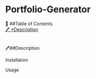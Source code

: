 # Portfolio-Generator
:notebook_with_decorative_cover: ##Table of Contents
<br>
[:pen: *Description](#*description-heading)
<br>
<br>
<br>
:pen:##Description



Installation

Usage
